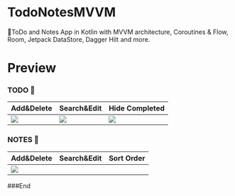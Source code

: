 # TodoNotesMVVM
📝ToDo and Notes App in Kotlin with  MVVM architecture, Coroutines &amp; Flow, Room, Jetpack DataStore, Dagger Hilt and more.




# Preview


### TODO 📝
 Add&Delete  | Search&Edit  | Hide Completed
------------- | ------------- | -------------
![](https://im.ezgif.com/tmp/ezgif-1-dd48e1f242.gif)  | ![](https://im.ezgif.com/tmp/ezgif-1-4651365a2c.gif)  | ![](https://im.ezgif.com/tmp/ezgif-1-425d6b1b00.gif)


### NOTES 📒
 Add&Delete  | Search&Edit  | Sort Order
------------- | ------------- | -------------
![](https://im.ezgif.com/tmp/ezgif-1-ded59d2fe5.gif)  | ![]()  | ![]()











###End
